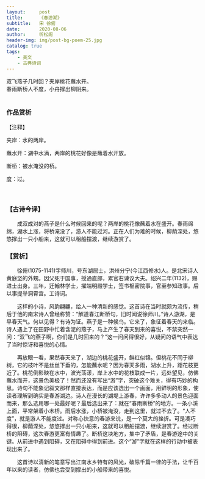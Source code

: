```yaml
---
layout:     post
title:      《春游湖》
subtitle:   宋 徐俯
date:       2020-08-06
author:     听松阁
header-img: img/post-bg-poem-25.jpg
catalog: true
tags:
    - 美文
    - 古典诗词
---
```



双飞燕子几时回？夹岸桃花蘸水开。<br>
春雨断桥人不度，小舟撑出柳阴来。<br>
<br>

### 作品赏析
【注释】

夹岸：水的两岸。

蘸水开：湖中水满，两岸的桃花好像是蘸着水开放。

断桥：被水淹没的桥。

度：过。

　　

### 【古诗今译】
　　成双成对的燕子是什么时候回来的呢？两岸的桃花像蘸着水在盛开。春雨绵绵，湖水上涨，将桥淹没了，游人不能过河。正在人们为难的时候，柳荫深处，悠悠撑出一只小船来，这就可以租船摆渡，继续游赏了。

### 【赏析】　　
　　徐俯(1075-1141)字师川，号东湖居士，洪州分宁(今江西修水)人。是北宋诗人黄庭坚的外甥。因父死于国事，授通直郎，累官右谏议大夫。绍兴二年(1132)，赐进士出身。三年，迁翰林学士，擢端明殿学士，签书枢密院事，官至参知政事。后以事提举洞霄宫。工诗词。
  
　　这样的小诗，风韵翩翩，给人一种清新的感觉。这首诗在当时就颇为流传，稍后于他的南宋诗人曾经称赞：“解道春江断桥句，旧时闻说徐师川。”诗人游湖，是早春天气。何以见得？有诗为证。燕子是一种候鸟。它来了，象征着春天的来临。诗人遇上了在田野中忙着含泥的燕子，马上产生了春天到来的喜悦，不禁突然一问：“双飞的燕子啊，你们是几时回来的？”这一问问得很好，从疑问的语气中表达了当时惊讶和喜悦的心情。
  
　　再放眼一看，果然春天来了，湖边的桃花盛开，鲜红似锦。但桃花不同于柳树，它的枝叶不是丝丝下垂的，怎能蘸水呢？因为春天多雨，湖水上升，距花枝更近了。桃花倒影映在水中，波光荡漾，岸上水中的花枝联成一片，远处望见，仿佛蘸水而开，这景色美极了！然而还没有写出“游”字，突破这个难关，得有巧妙的构思。诗句不能象记叙文那样直接表达，而是应该选出一个画面，用鲜明的形象，使读者理解到确实是春游湖边。诗人在漫长的湖堤上游春，许许多多动人的景色迎面而来，那么选用哪一处最好呢？最后选出来了：就在“春雨断桥”的地方。一条小溪上面，平常架着小木桥。雨后水涨，小桥被淹没，走到这里，就过不去了。“人不度”，就是游人不能度过。对称心快意的春游来说，是一个莫大的挫折。可是凑巧得很，柳荫深处，悠悠撑出一只小船来，这就可以租船摆渡，继续游赏了。经过断桥的阻碍，这次春游更富有情趣了。断桥这块地方，集中了矛盾，是春游途中的关键。从前进中遇到阻碍，又在阻碍中得到前进。这个“游”字就在这样的行动中被表现出来了。
  
　　这首诗以清新的笔意写出江南水乡特有的风光，破除千篇一律的手法，让千百年以来的读者，仿佛也尝受到撑出的小船带来的喜悦。
